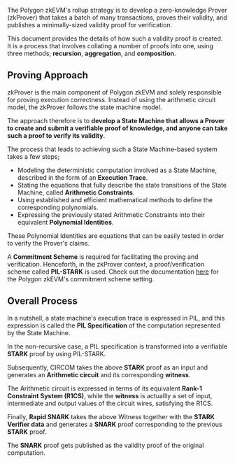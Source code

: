 The Polygon zkEVM's rollup strategy is to develop a zero-knowledge Prover (zkProver) that takes a batch of many transactions, proves their validity, and publishes a minimally-sized validity proof for verification.

This document provides the details of how such a validity proof is created. It is a process that involves collating a number of proofs into one, using three methods; **recursion**, **aggregation**, and **composition**.

## Proving Approach

zkProver is the main component of Polygon zkEVM and solely responsible for proving execution correctness. Instead of using the arithmetic circuit model, the zkProver follows the state machine model.

The approach therefore is to **develop a State Machine that allows a Prover to create and submit a verifiable proof of knowledge, and anyone can take such a proof to verify its validity**.

The process that leads to achieving such a State Machine-based system takes a few steps;

- Modeling the deterministic computation involved as a State Machine, described in the form of an **Execution Trace**.
- Stating the equations that fully describe the state transitions of the State Machine, called **Arithmetic Constraints**.
- Using established and efficient mathematical methods to define the corresponding polynomials.
- Expressing the previously stated Arithmetic Constraints into their equivalent **Polynomial Identities**.

These Polynomial Identities are equations that can be easily tested in order to verify the Prover's claims.

A **Commitment Scheme** is required for facilitating the proving and verification. Henceforth, in the zkProver context, a proof/verification scheme called **PIL-STARK** is used. Check out the documentation [here](/zkevm/zkProver/commitment-scheme.md) for the Polygon zkEVM's commitment scheme setting.

## Overall Process

In a nutshell, a state machine's execution trace is expressed in PIL, and this expression is called the **PIL Specification** of the computation represented by the State Machine.

In the non-recursive case, a PIL specification is transformed into a verifiable **STARK** proof by using PIL-STARK.

Subsequently, CIRCOM takes the above **STARK** proof as an input and generates an **Arithmetic circuit** and its corresponding **witness**. 

The Arithmetic circuit is expressed in terms of its equivalent **Rank-1 Constraint System (R1CS)**, while the **witness** is actuallly a set of input, intermediate and output values of the circuit wires, satisfying the R1CS.

Finally, **Rapid SNARK** takes the above Witness together with the **STARK Verifier data** and generates a **SNARK** proof corresponding to the previous **STARK** proof.

The **SNARK** proof gets published as the validity proof of the original computation.
